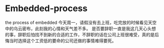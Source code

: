 # Embedded-process
the process of embedded
今天周一，请假没有去上班，吃完放的时候看见天空中的乌云密布，此刻我的心情和天气差不多。
是否要辞职一直是我这几天心头想的事，辞职后怕找不到新的合适的工作，不辞职的话在公司上班很难受，真的是后悔当时选择这个工资低的要命的公司还做的事情难得要死。

